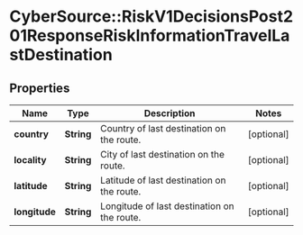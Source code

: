 # CyberSource::RiskV1DecisionsPost201ResponseRiskInformationTravelLastDestination

## Properties
Name | Type | Description | Notes
------------ | ------------- | ------------- | -------------
**country** | **String** | Country of last destination on the route. | [optional] 
**locality** | **String** | City of last destination on the route. | [optional] 
**latitude** | **String** | Latitude of last destination on the route. | [optional] 
**longitude** | **String** | Longitude of last destination on the route. | [optional] 



